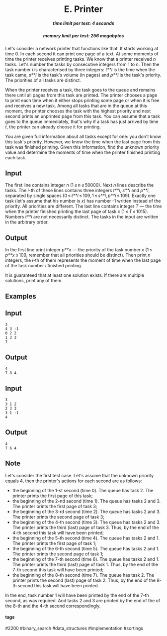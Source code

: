 <h1 style='text-align: center;'> E. Printer</h1>

<h5 style='text-align: center;'>time limit per test: 4 seconds</h5>
<h5 style='text-align: center;'>memory limit per test: 256 megabytes</h5>

Let's consider a network printer that functions like that. It starts working at time 0. In each second it can print one page of a text. At some moments of time the printer receives printing tasks. We know that a printer received *n* tasks. Let's number the tasks by consecutive integers from 1 to *n*. Then the task number *i* is characterised by three integers: *t**i* is the time when the task came, *s**i* is the task's volume (in pages) and *p**i* is the task's priority. The priorities of all tasks are distinct.

When the printer receives a task, the task goes to the queue and remains there until all pages from this task are printed. The printer chooses a page to print each time when it either stops printing some page or when it is free and receives a new task. Among all tasks that are in the queue at this moment, the printer chooses the task with the highest priority and next second prints an unprinted page from this task. You can assume that a task goes to the queue immediately, that's why if a task has just arrived by time *t*, the printer can already choose it for printing.

You are given full information about all tasks except for one: you don't know this task's priority. However, we know the time when the last page from this task was finished printing. Given this information, find the unknown priority value and determine the moments of time when the printer finished printing each task.

## Input

The first line contains integer *n* (1 ≤ *n* ≤ 50000). Next *n* lines describe the tasks. The *i*-th of these lines contains three integers *t**i*, *s**i* and *p**i*, separated by single spaces (0 ≤ *t**i* ≤ 109, 1 ≤ *s**i*, *p**i* ≤ 109). Exactly one task (let's assume that his number is *x*) has number -1 written instead of the priority. All priorities are different. The last line contains integer *T* — the time when the printer finished printing the last page of task *x* (1 ≤ *T* ≤ 1015). Numbers *t**i* are not necessarily distinct. The tasks in the input are written in the arbitrary order.

## Output

In the first line print integer *p**x* — the priority of the task number *x* (1 ≤ *p**x* ≤ 109, remember that all priorities should be distinct). Then print *n* integers, the *i*-th of them represents the moment of time when the last page of the task number *i* finished printing. 

It is guaranteed that at least one solution exists. If there are multiple solutions, print any of them.

## Examples

## Input


```
3  
4 3 -1  
0 2 2  
1 3 3  
7  

```
## Output


```
4  
7 8 4  

```
## Input


```
3  
3 1 2  
2 3 3  
3 1 -1  
4  

```
## Output


```
4  
7 6 4  

```
## Note

Let's consider the first test case. Let's assume that the unknown priority equals 4, then the printer's actions for each second are as follows:

* the beginning of the 1-st second (time 0). The queue has task 2. The printer prints the first page of this task;
* the beginning of the 2-nd second (time 1). The queue has tasks 2 and 3. The printer prints the first page of task 3;
* the beginning of the 3-rd second (time 2). The queue has tasks 2 and 3. The printer prints the second page of task 3;
* the beginning of the 4-th second (time 3). The queue has tasks 2 and 3. The printer prints the third (last) page of task 3. Thus, by the end of the 4-th second this task will have been printed;
* the beginning of the 5-th second (time 4). The queue has tasks 2 and 1. The printer prints the first page of task 1;
* the beginning of the 6-th second (time 5). The queue has tasks 2 and 1. The printer prints the second page of task 1;
* the beginning of the 7-th second (time 6). The queue has tasks 2 and 1. The printer prints the third (last) page of task 1. Thus, by the end of the 7-th second this task will have been printed;
* the beginning of the 8-th second (time 7). The queue has task 2. The printer prints the second (last) page of task 2. Thus, by the end of the 8-th second this task will have been printed.

In the end, task number 1 will have been printed by the end of the 7-th second, as was required. And tasks 2 and 3 are printed by the end of the of the 8-th and the 4-th second correspondingly.



#### tags 

#2200 #binary_search #data_structures #implementation #sortings 